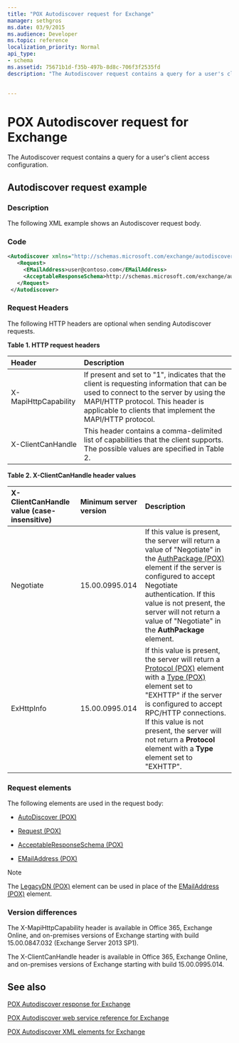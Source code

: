 ```yaml
---
title: "POX Autodiscover request for Exchange"
manager: sethgros
ms.date: 03/9/2015
ms.audience: Developer
ms.topic: reference
localization_priority: Normal
api_type:
- schema
ms.assetid: 75671b1d-f35b-497b-8d8c-706f3f2535fd
description: "The Autodiscover request contains a query for a user's client access configuration."
 
 
---
```


# POX Autodiscover request for Exchange

The Autodiscover request contains a query for a user's client access configuration.
  
## Autodiscover request example

### Description

The following XML example shows an Autodiscover request body.
  
### Code

```XML
<Autodiscover xmlns="http://schemas.microsoft.com/exchange/autodiscover/outlook/requestschema/2006">
   <Request>
     <EMailAddress>user@contoso.com</EMailAddress>
     <AcceptableResponseSchema>http://schemas.microsoft.com/exchange/autodiscover/outlook/responseschema/2006a</AcceptableResponseSchema>
   </Request>
 </Autodiscover>
```

### Request Headers

The following HTTP headers are optional when sending Autodiscover requests.
  
**Table 1. HTTP request headers**

|**Header**|**Description**|
|:-----|:-----|
|X-MapiHttpCapability  <br/> |If present and set to "1", indicates that the client is requesting information that can be used to connect to the server by using the MAPI/HTTP protocol. This header is applicable to clients that implement the MAPI/HTTP protocol.  <br/> |
|X-ClientCanHandle  <br/> |This header contains a comma-delimited list of capabilities that the client supports. The possible values are specified in Table 2.  <br/> |
   
**Table 2. X-ClientCanHandle header values**

|**X-ClientCanHandle value (case-insensitive)**|**Minimum server version**|**Description**|
|:-----|:-----|:-----|
|Negotiate  <br/> |15.00.0995.014  <br/> |If this value is present, the server will return a value of "Negotiate" in the [AuthPackage (POX)](authpackage-pox.md) element if the server is configured to accept Negotiate authentication. If this value is not present, the server will not return a value of "Negotiate" in the **AuthPackage** element.  <br/> |
|ExHttpInfo  <br/> |15.00.0995.014  <br/> |If this value is present, the server will return a [Protocol (POX)](protocol-pox.md) element with a [Type (POX)](type-pox.md) element set to "EXHTTP" if the server is configured to accept RPC/HTTP connections. If this value is not present, the server will not return a **Protocol** element with a **Type** element set to "EXHTTP".  <br/> |
   
### Request elements

The following elements are used in the request body:
  
- [AutoDiscover (POX)](autodiscover-pox.md)
    
- [Request (POX)](request-pox.md)
    
- [AcceptableResponseSchema (POX)](acceptableresponseschema-pox.md)
    
- [EMailAddress (POX)](emailaddress-pox.md)
    
> [!NOTE]
> The [LegacyDN (POX)](legacydn-pox.md) element can be used in place of the [EMailAddress (POX)](emailaddress-pox.md) element. 
  
### Version differences

The X-MapiHttpCapability header is available in Office 365, Exchange Online, and on-premises versions of Exchange starting with build 15.00.0847.032 (Exchange Server 2013 SP1).
  
The X-ClientCanHandle header is available in Office 365, Exchange Online, and on-premises versions of Exchange starting with build 15.00.0995.014.
  
## See also



[POX Autodiscover response for Exchange](pox-autodiscover-response-for-exchange.md)


[POX Autodiscover web service reference for Exchange](pox-autodiscover-web-service-reference-for-exchange.md)
  
[POX Autodiscover XML elements for Exchange](pox-autodiscover-xml-elements-for-exchange.md)

